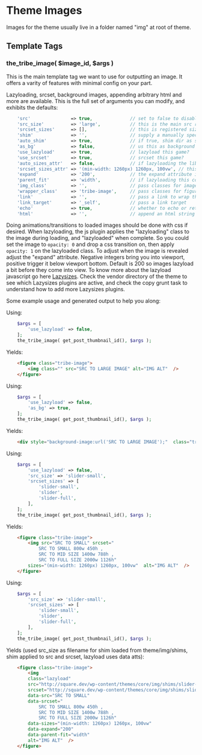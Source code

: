 #  Theme Images

Images for the theme usually live in a folder named "img" at root of theme. 

## Template Tags

### the_tribe_image( $image_id, $args )

This is the main template tag we want to use for outputting an image. It offers a varity of features with minimal config on your part.

Lazyloading, srcset, background images, appending arbitrary html and more are available. This is the full set of arguments you can modify, and exhibits the defaults:
```php
	'src'               => true,              // set to false to disable the src attribute. this is a fallback for non srcset browsers
	'src_size'          => 'large',           // this is the main src registered image size
	'srcset_sizes'      => [],                // this is registered sizes array for srcset.
	'shim'              => '',                // supply a manually specified shim for lazyloading. Will override auto_shim whether true/false.
	'auto_shim'         => true,              // if true, shim dir as set will be used, src_size will be used as filename, with png as filetype
	'as_bg'             => false,             // us this as background on wrapper?
	'use_lazyload'      => true,              // lazyload this game?
	'use_srcset'        => true,              // srcset this game?
	'auto_sizes_attr'   => false,             // if lazyloading the lib can auto create sizes attribute.
	'srcset_sizes_attr' => '(min-width: 1260px) 1260px, 100vw', // this is the srcset sizes attribute string used if auto is false.
	'expand'            => '200',             // the expand attribute is the threshold used by lazysizes. use negative to reveal once in viewport.
	'parent_fit'        => 'width',           // if lazyloading this combines with object fit css and the object fit polyfill
	'img_class'         => '',                // pass classes for image tag. if lazyload is true class "lazyload" is auto added
	'wrapper_class'     => 'tribe-image',     // pass classes for figure wrapper. If as_bg is set true gets auto class of "lazyload"
	'link'              => '',                // pass a link to wrap the image
	'link_target'       => '_self',           // pass a link target
	'echo'              => true,              // whether to echo or return the html
	'html'              => '',                // append an html string in the wrapper
```

Doing animations/transitions to loaded images should be done with css if desired. When lazyloading, the js plugin applies the "lazyloading" class to the image during loading, and "lazyloaded" when complete. So you could set the image to `opacity: 0` and drop a css transition on, then apply `opacity: 1` on the lazyloaded class. To adjust when the image is revealed adjust the "expand" attribute. Negative integers bring you into viewport, positive trigger it below viewport bottom. Default is 200 so images lazyload a bit before they come into view. To know more about the lazyload javascript go here [Lazysizes](https://github.com/aFarkas/lazysizes). Check the vendor directory of the theme to see which Lazysizes plugins are active, and check the copy grunt task to understand how to add more Lazysizes plugins. 

Some example usage and generated output to help you along:

Using: 
```php
	$args = [
		'use_lazyload' => false,
	];
	the_tribe_image( get_post_thumbnail_id(), $args );
```
Yields:
```html
	<figure class="tribe-image">
		<img class="" src="SRC TO LARGE IMAGE" alt="IMG ALT"  />
	</figure>
```
Using: 
```php
	$args = [
	    'use_lazyload' => false,
	    'as_bg' => true,
	];
	the_tribe_image( get_post_thumbnail_id(), $args );
```
Yields:
```html
	<div style="background-image:url('SRC TO LARGE IMAGE');"  class="tribe-image"></div>
```
Using: 
```php
	$args = [
        'use_lazyload' => false,
        'src_size' => 'slider-small',
        'srcset_sizes' => [
            'slider-small',
            'slider',
            'slider-full',
        ],
    ];
    the_tribe_image( get_post_thumbnail_id(), $args );
```
Yields:
```html
	<figure class="tribe-image">
		<img src="SRC TO SMALL" srcset="
			SRC TO SMALL 800w 450h ,
            SRC TO MID SIZE 1400w 788h ,
            SRC TO FULL SIZE 2000w 1126h" 
        sizes="(min-width: 1260px) 1260px, 100vw"  alt="IMG ALT"  />
    </figure>
```
Using: 
```php
	$args = [
        'src_size' => 'slider-small',
        'srcset_sizes' => [
            'slider-small',
            'slider',
            'slider-full',
        ],
    ];
    the_tribe_image( get_post_thumbnail_id(), $args );
```
Yields (used src_size as filename for shim loaded from theme/img/shims, shim applied to src and srcset, lazyload uses data atts):
```html
	<figure class="tribe-image">
		<img 
		class="lazyload" 
		src="http://square.dev/wp-content/themes/core/img/shims/slider-small.png"  
		srcset="http://square.dev/wp-content/themes/core/img/shims/slider-small.png"  
		data-src="SRC TO SMALL"  
		data-srcset="
			SRC TO SMALL 800w 450h ,
            SRC TO MID SIZE 1400w 788h ,
            SRC TO FULL SIZE 2000w 1126h"  
        data-sizes="(min-width: 1260px) 1260px, 100vw"  
        data-expand="200"  
        data-parent-fit="width"  
        alt="IMG ALT"  />
    </figure>
```